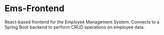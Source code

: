 # Ems-Frontend
React-based frontend for the Employee Management System. Connects to a Spring Boot backend to perform CRUD operations on employee data.
